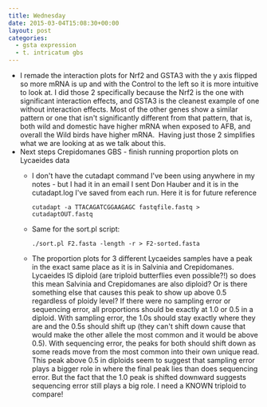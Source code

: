 ```yaml
---
title: Wednesday
date: 2015-03-04T15:08:30+00:00
layout: post
categories:
  - gsta expression
  - t. intricatum gbs
---
```

  * I remade the interaction plots for Nrf2 and GSTA3 with the y axis flipped so more mRNA is up and with the Control to the left so it is more intuitive to look at. I did those 2 specifically because the Nrf2 is the one with significant interaction effects, and GSTA3 is the cleanest example of one without interaction effects. Most of the other genes show a similar pattern or one that isn't significantly different from that pattern, that is, both wild and domestic have higher mRNA when exposed to AFB, and overall the Wild birds have higher mRNA.  Having just those 2 simplifies what we are looking at as we talk about this.
  * Next steps Crepidomanes GBS - finish running proportion plots on Lycaeides data
    * I don't have the cutadapt command I've been using anywhere in my notes - but I had it in an email I sent Don Hauber and it is in the cutadapt.log I've saved from each run. Here it is for future reference

      ~~~
      cutadapt -a TTACAGATCGGAAGAGC fastqfile.fastq > cutadaptOUT.fastq
      ~~~

    * Same for the sort.pl script:

      ~~~
      ./sort.pl F2.fasta -length -r > F2-sorted.fasta
      ~~~

    * The proportion plots for 3 different Lycaeides samples have a peak in the exact same place as it is in Salvinia and Crepidomanes. Lycaeides IS diploid (are triploid butterflies even possible?!) so does this mean Salvinia and Crepidomanes are also diploid? Or is there something else that causes this peak to show up above 0.5 regardless of ploidy level? If there were no sampling error or sequencing error, all proportions should be exactly at 1.0 or 0.5 in a diploid. With sampling error, the 1.0s should stay exactly where they are and the 0.5s should shift up (they can't shift down cause that would make the other allele the most common and it would be above 0.5). With sequencing error, the peaks for both should shift down as some reads move from the most common into their own unique read. This peak above 0.5 in diploids seem to suggest that sampling error plays a bigger role in where the final peak lies than does sequencing error. But the fact that the 1.0 peak is shifted downward suggests sequencing error still plays a big role. I need a KNOWN triploid to compare!
